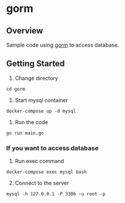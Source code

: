 # gorm

## Overview
Sample code using [gorm](https://github.com/go-gorm/gorm) to access database.

## Getting Started

1. Change directory
```
cd gorm
```
1. Start mysql container
```
docker-compose up -d mysql
```
1. Run the code
```
go run main.go
```

### If you want to access database

1. Run exec command
```
docker-compose exec mysql bash
```
2. Connect to the server
```
mysql -h 127.0.0.1 -P 3306 -u root -p
```
